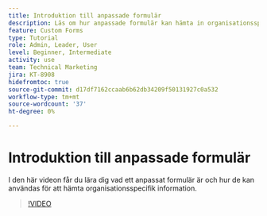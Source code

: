 ```yaml
---
title: Introduktion till anpassade formulär
description: Läs om hur anpassade formulär kan hämta in organisationsspecifik information.
feature: Custom Forms
type: Tutorial
role: Admin, Leader, User
level: Beginner, Intermediate
activity: use
team: Technical Marketing
jira: KT-8908
hidefromtoc: true
source-git-commit: d17df7162ccaab6b62db34209f50131927c0a532
workflow-type: tm+mt
source-wordcount: '37'
ht-degree: 0%

---
```


# Introduktion till anpassade formulär

I den här videon får du lära dig vad ett anpassat formulär är och hur de kan användas för att hämta organisationsspecifik information.

>[!VIDEO](https://video.tv.adobe.com/v/3432758/?quality=12&learn=on&enablevpops&captions=swe)

